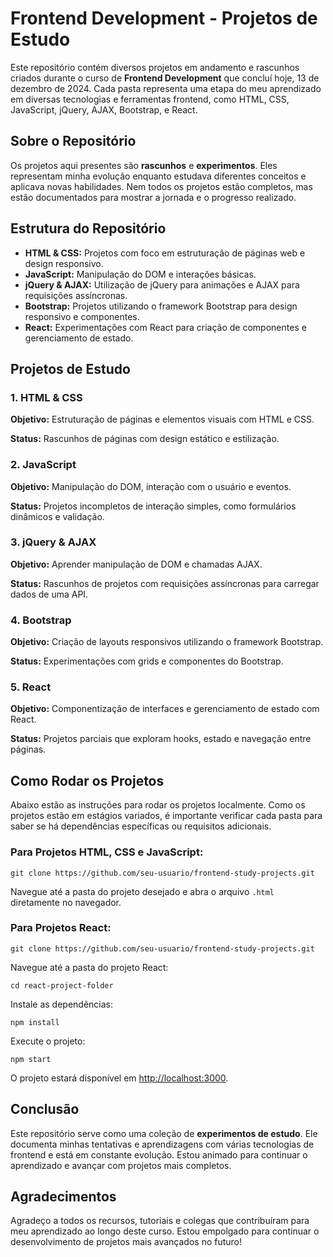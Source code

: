 <h1>Frontend Development - Projetos de Estudo</h1>
<p>Este repositório contém diversos projetos em andamento e rascunhos criados durante o curso de <strong>Frontend Development</strong> que concluí hoje, 13 de dezembro de 2024. Cada pasta representa uma etapa do meu aprendizado em diversas tecnologias e ferramentas frontend, como HTML, CSS, JavaScript, jQuery, AJAX, Bootstrap, e React.</p>

<h2>Sobre o Repositório</h2>
<p>Os projetos aqui presentes são <strong>rascunhos</strong> e <strong>experimentos</strong>. Eles representam minha evolução enquanto estudava diferentes conceitos e aplicava novas habilidades. Nem todos os projetos estão completos, mas estão documentados para mostrar a jornada e o progresso realizado.</p>

<h2>Estrutura do Repositório</h2>
 <ul>
 <li><strong>HTML & CSS:</strong> Projetos com foco em estruturação de páginas web e design responsivo.</li>
 <li><strong>JavaScript:</strong> Manipulação do DOM e interações básicas.</li>
 <li><strong>jQuery & AJAX:</strong> Utilização de jQuery para animações e AJAX para requisições assíncronas.</li>
<li><strong>Bootstrap:</strong> Projetos utilizando o framework Bootstrap para design responsivo e componentes.</li>
<li><strong>React:</strong> Experimentações com React para criação de componentes e gerenciamento de estado.</li>
</ul>
 <h2>Projetos de Estudo</h2>
 <h3>1. HTML & CSS</h3>
 <p><strong>Objetivo:</strong> Estruturação de páginas e elementos visuais com HTML e CSS.</p>
  <p><strong>Status:</strong> Rascunhos de páginas com design estático e estilização.</p>

 <h3>2. JavaScript</h3>
  <p><strong>Objetivo:</strong> Manipulação do DOM, interação com o usuário e eventos.</p>
  <p><strong>Status:</strong> Projetos incompletos de interação simples, como formulários dinâmicos e validação.</p>

 <h3>3. jQuery & AJAX</h3>
 <p><strong>Objetivo:</strong> Aprender manipulação de DOM e chamadas AJAX.</p>
  <p><strong>Status:</strong> Rascunhos de projetos com requisições assíncronas para carregar dados de uma API.</p>

  <h3>4. Bootstrap</h3>
  <p><strong>Objetivo:</strong> Criação de layouts responsivos utilizando o framework Bootstrap.</p>
 <p><strong>Status:</strong> Experimentações com grids e componentes do Bootstrap.</p>

<h3>5. React</h3>
<p><strong>Objetivo:</strong> Componentização de interfaces e gerenciamento de estado com React.</p>
<p><strong>Status:</strong> Projetos parciais que exploram hooks, estado e navegação entre páginas.</p>

<h2>Como Rodar os Projetos</h2>
<p>Abaixo estão as instruções para rodar os projetos localmente. Como os projetos estão em estágios variados, é importante verificar cada pasta para saber se há dependências específicas ou requisitos adicionais.</p>

<h3>Para Projetos HTML, CSS e JavaScript:</h3>
<pre><code>git clone https://github.com/seu-usuario/frontend-study-projects.git</code></pre>
 <p>Navegue até a pasta do projeto desejado e abra o arquivo <code>.html</code> diretamente no navegador.</p>

<h3>Para Projetos React:</h3>
<pre><code>git clone https://github.com/seu-usuario/frontend-study-projects.git</code></pre>
<p>Navegue até a pasta do projeto React:</p>
<pre><code>cd react-project-folder</code></pre>
<p>Instale as dependências:</p>
<pre><code>npm install</code></pre>
<p>Execute o projeto:</p>
<pre><code>npm start</code></pre>
<p>O projeto estará disponível em <a href="http://localhost:3000">http://localhost:3000</a>.</p>

<h2>Conclusão</h2>
<p>Este repositório serve como uma coleção de <strong>experimentos de estudo</strong>. Ele documenta minhas tentativas e aprendizagens com várias tecnologias de frontend e está em constante evolução. Estou animado para continuar o aprendizado e avançar com projetos mais completos.</p>

<h2>Agradecimentos</h2>
<p>Agradeço a todos os recursos, tutoriais e colegas que contribuíram para meu aprendizado ao longo deste curso. Estou empolgado para continuar o desenvolvimento de projetos mais avançados no futuro!</p>
